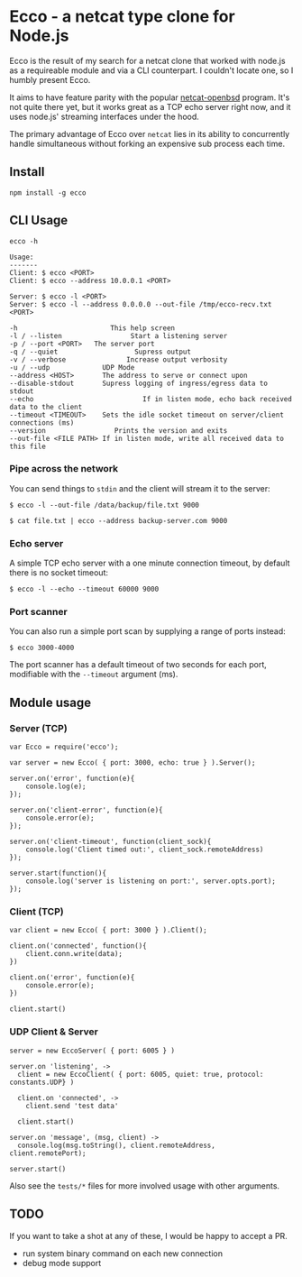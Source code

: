 # Ecco - a netcat type clone for Node.js

Ecco is the result of my search for a netcat clone that worked with
node.js as a requireable module and via a CLI counterpart. I couldn't locate
one, so I humbly present Ecco.

It aims to have feature parity with the popular
[netcat-openbsd](http://www.openbsd.org/cgi-bin/man.cgi?query=nc) program.
It's not quite there yet, but it works great as a TCP echo server right now,
and it uses node.js' streaming interfaces under the hood.

The primary advantage of Ecco over `netcat` lies in its ability to concurrently
handle simultaneous without forking an expensive sub process each time.

## Install
    npm install -g ecco

## CLI Usage
    ecco -h

    Usage:
    -------
    Client: $ ecco <PORT>
    Client: $ ecco --address 10.0.0.1 <PORT>

    Server: $ ecco -l <PORT>
    Server: $ ecco -l --address 0.0.0.0 --out-file /tmp/ecco-recv.txt <PORT>

    -h                       This help screen
    -l / --listen                 Start a listening server
    -p / --port <PORT>   The server port
    -q / --quiet                   Supress output
    -v / --verbose               Increase output verbosity
    -u / --udp             UDP Mode
    --address <HOST>       The address to serve or connect upon
    --disable-stdout       Supress logging of ingress/egress data to stdout
    --echo                           If in listen mode, echo back received data to the client
    --timeout <TIMEOUT>    Sets the idle socket timeout on server/client connections (ms)
    --version                 Prints the version and exits
    --out-file <FILE PATH> If in listen mode, write all received data to this file

### Pipe across the network

You can send things to `stdin` and the client will stream it to the server:

    $ ecco -l --out-file /data/backup/file.txt 9000

    $ cat file.txt | ecco --address backup-server.com 9000

### Echo server

A simple TCP echo server with a one minute connection timeout, by default there
is no socket timeout:

    $ ecco -l --echo --timeout 60000 9000

### Port scanner

You can also run a simple port scan by supplying a range of ports instead:

    $ ecco 3000-4000

The port scanner has a default timeout of two seconds for each port, modifiable
with the `--timeout` argument (ms).


## Module usage

### Server (TCP)

    var Ecco = require('ecco');

    var server = new Ecco( { port: 3000, echo: true } ).Server();

    server.on('error', function(e){
        console.log(e);
    });

    server.on('client-error', function(e){
        console.error(e);
    });

    server.on('client-timeout', function(client_sock){
        console.log('Client timed out:', client_sock.remoteAddress)
    });

    server.start(function(){
        console.log('server is listening on port:', server.opts.port);
    });


### Client (TCP)

    var client = new Ecco( { port: 3000 } ).Client();

    client.on('connected', function(){
        client.conn.write(data);
    })

    client.on('error', function(e){
        console.error(e);
    })

    client.start()

### UDP Client & Server
    server = new EccoServer( { port: 6005 } )

    server.on 'listening', ->
      client = new EccoClient( { port: 6005, quiet: true, protocol: constants.UDP} )

      client.on 'connected', ->
        client.send 'test data'

      client.start()

    server.on 'message', (msg, client) ->
      console.log(msg.toString(), client.remoteAddress, client.remotePort);

    server.start()

Also see the `tests/*` files for more involved usage with other arguments.

## TODO

If you want to take a shot at any of these, I would be happy to accept a PR.

- run system binary command on each new connection
- debug mode support


